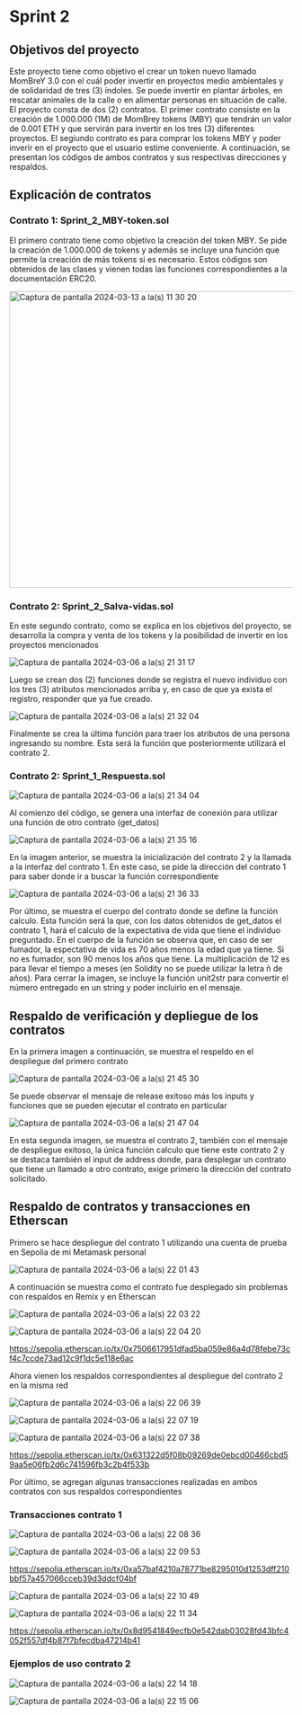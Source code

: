 # Sprint 2

## Objetivos del proyecto

Este proyecto tiene como objetivo el crear un token nuevo llamado MomBreY 3.0 con el cuál poder invertir en proyectos medio ambientales y de solidaridad de tres (3) índoles. Se puede invertir en plantar árboles, en rescatar animales de la calle o en alimentar personas en situación de calle. El proyecto consta de dos (2) contratos. El primer contrato consiste en la creación de 1.000.000 (1M) de MomBrey tokens (MBY) que tendrán un valor de 0.001 ETH y que servirán para invertir en los tres (3) diferentes proyectos. El segiundo contrato es para comprar los tokens MBY y poder inverir en el proyecto que el usuario estime conveniente. A continuación, se presentan los códigos de ambos contratos y sus respectivas direcciones y respaldos.

## Explicación de contratos

### Contrato 1: Sprint_2_MBY-token.sol

El primero contrato tiene como objetivo la creación del token MBY. Se pide la creación de 1.000.000 de tokens y además se incluye una función que permite la creación de más tokens si es necesario. Estos códigos son obtenidos de las clases y vienen todas las funciones correspondientes a la documentación ERC20. 

<img width="528" alt="Captura de pantalla 2024-03-13 a la(s) 11 30 20" src="https://github.com/Manriboy/masterIEBS/assets/156150473/846fda31-4a77-42cb-975d-830b72b18211">

### Contrato 2: Sprint_2_Salva-vidas.sol

En este segundo contrato, como se explica en los objetivos del proyecto, se desarrolla la compra y venta de los tokens y la posibilidad de invertir en los proyectos mencionados


![Captura de pantalla 2024-03-06 a la(s) 21 31 17](https://github.com/Manriboy/masterIEBS/assets/156150473/272965db-7239-4b1b-a777-5937da7c9977)

Luego se crean dos (2) funciones donde se registra el nuevo individuo con los tres (3) atributos mencionados arriba y, en caso de que ya exista el registro, responder que ya fue creado.

![Captura de pantalla 2024-03-06 a la(s) 21 32 04](https://github.com/Manriboy/masterIEBS/assets/156150473/16455f2d-0fab-4936-a27a-c6491d900e9c)

Finalmente se crea la última función para traer los atributos de una persona ingresando su nombre. Esta será la función que posteriormente utilizará el contrato 2.

### Contrato 2: Sprint_1_Respuesta.sol

![Captura de pantalla 2024-03-06 a la(s) 21 34 04](https://github.com/Manriboy/masterIEBS/assets/156150473/1061bd2f-75a2-42b3-b38d-43a28f270497)

Al comienzo del código, se genera una interfaz de conexión para utilizar una función de otro contrato (get_datos)

![Captura de pantalla 2024-03-06 a la(s) 21 35 16](https://github.com/Manriboy/masterIEBS/assets/156150473/032cb88c-1709-477f-aa60-00fedb337dc3)

En la imagen anterior, se muestra la inicialización del contrato 2 y la llamada a la interfaz del contrato 1. En este caso, se pide la dirección del contrato 1 para saber donde ir a buscar la función correspondiente

![Captura de pantalla 2024-03-06 a la(s) 21 36 33](https://github.com/Manriboy/masterIEBS/assets/156150473/c0b0252d-63dd-4bce-afde-e3d786f3ebe4)

Por último, se muestra el cuerpo del contrato donde se define la función calculo. Esta función será la que, con los datos obtenidos de get_datos el contrato 1, hará el calculo de la expectativa de vida que tiene el individuo preguntado. En el cuerpo de la función se observa que, en caso de ser fumador, la espectativa de vida es 70 años menos la edad que ya tiene. Si no es fumador, son 90 menos los años que tiene. La multiplicación de 12 es para llevar el tiempo a meses (en Solidity no se puede utilizar la letra ñ de años). Para cerrar la imagen, se incluye la función unit2str para convertir el número entregado en un string y poder incluirlo en el mensaje.

## Respaldo de verificación y depliegue de los contratos

En la primera imagen a continuación, se muestra el respeldo en el despliegue del primero contrato

![Captura de pantalla 2024-03-06 a la(s) 21 45 30](https://github.com/Manriboy/masterIEBS/assets/156150473/e5f52815-3892-498d-a018-1d778e540cae)

Se puede observar el mensaje de release exitoso más los inputs y funciones que se pueden ejecutar el contrato en particular

![Captura de pantalla 2024-03-06 a la(s) 21 47 04](https://github.com/Manriboy/masterIEBS/assets/156150473/30990dcc-a591-4aa6-845f-384c3b2a88fa)

En esta segunda imagen, se muestra el contrato 2, también con el mensaje de despliegue exitoso, la única función calculo que tiene este contrato 2 y se destaca también el input de address donde, para desplegar un contrato que tiene un llamado a otro contrato, exige primero la dirección del contrato solicitado.

## Respaldo de contratos y transacciones en Etherscan

Primero se hace despliegue del contrato 1 utilizando una cuenta de prueba en Sepolia de mi Metamask personal

![Captura de pantalla 2024-03-06 a la(s) 22 01 43](https://github.com/Manriboy/masterIEBS/assets/156150473/e7cbbe08-3419-4539-ad28-ae61b0bd4b72)

A continuación se muestra como el contrato fue desplegado sin problemas con respaldos en Remix y en Etherscan

![Captura de pantalla 2024-03-06 a la(s) 22 03 22](https://github.com/Manriboy/masterIEBS/assets/156150473/2f308814-1d58-4506-ae25-1070c2f8f8b5)

![Captura de pantalla 2024-03-06 a la(s) 22 04 20](https://github.com/Manriboy/masterIEBS/assets/156150473/12550dd1-8bf9-4a4b-b14c-d2a02607f5a4)

https://sepolia.etherscan.io/tx/0x7506617951dfad5ba059e86a4d78febe73cf4c7ccde73ad12c9f1dc5e118e6ac

Ahora vienen los respaldos correspondientes al despliegue del contrato 2 en la misma red

![Captura de pantalla 2024-03-06 a la(s) 22 06 39](https://github.com/Manriboy/masterIEBS/assets/156150473/3f4ee8d0-2f29-4291-bb1b-768bafbb653d)

![Captura de pantalla 2024-03-06 a la(s) 22 07 19](https://github.com/Manriboy/masterIEBS/assets/156150473/82383c31-31b4-4074-b351-766a5bbe0a8e)

![Captura de pantalla 2024-03-06 a la(s) 22 07 38](https://github.com/Manriboy/masterIEBS/assets/156150473/04f6584a-9944-4942-b249-d8eaee6c0744)

https://sepolia.etherscan.io/tx/0x631322d5f08b09269de0ebcd00466cbd59aa5e06fb2d6c741596fb3c2b4f533b

Por último, se agregan algunas transacciones realizadas en ambos contratos con sus respaldos correspondientes

### Transacciones contrato 1

![Captura de pantalla 2024-03-06 a la(s) 22 08 36](https://github.com/Manriboy/masterIEBS/assets/156150473/353a4a3d-b2a1-435c-86fe-0704bae080ad)

![Captura de pantalla 2024-03-06 a la(s) 22 09 53](https://github.com/Manriboy/masterIEBS/assets/156150473/edbc2257-e30e-49a1-ab6b-c3a7e04c4955)

https://sepolia.etherscan.io/tx/0xa57baf4210a78771be8295010d1253dff210bbf57a457066cceb39d3ddcf04bf

![Captura de pantalla 2024-03-06 a la(s) 22 10 49](https://github.com/Manriboy/masterIEBS/assets/156150473/6d3810ee-235b-45b1-b0e0-79762b843dcb)

![Captura de pantalla 2024-03-06 a la(s) 22 11 34](https://github.com/Manriboy/masterIEBS/assets/156150473/64ca5dd4-83d7-4b1c-b615-4f93cc63fcaa)

https://sepolia.etherscan.io/tx/0x8d9541849ecfb0e542dab03028fd43bfc4052f557df4b87f7bfecdba47214b41

### Ejemplos de uso contrato 2

![Captura de pantalla 2024-03-06 a la(s) 22 14 18](https://github.com/Manriboy/masterIEBS/assets/156150473/3060096f-25d2-491b-8d0a-148944ac8755)

![Captura de pantalla 2024-03-06 a la(s) 22 15 06](https://github.com/Manriboy/masterIEBS/assets/156150473/15a08657-5ee5-42f8-b9f7-cb44943696f4)



